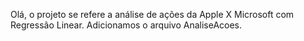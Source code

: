 Olá, o projeto se refere a análise de ações da Apple X Microsoft com Regressão Linear.
Adicionamos o arquivo AnaliseAcoes.